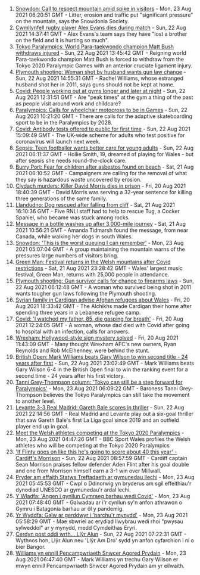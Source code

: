 1. [Snowdon: Call to respect mountain amid spike in visitors](https://www.bbc.co.uk/news/uk-wales-58283816) - Mon, 23 Aug 2021 06:20:51 GMT - Litter, erosion and traffic put "significant pressure" on the mountain, says the Snowdonia Society.
2. [Cwmllynfell rugby player Alex Evans dies during match](https://www.bbc.co.uk/news/uk-wales-58297010) - Sun, 22 Aug 2021 14:37:41 GMT - Alex Evans's team says they have "lost a brother on the field and it is hurting so much".
3. [Tokyo Paralympics: World Para-taekwondo champion Matt Bush withdraws injured](https://www.bbc.co.uk/sport/disability-sport/58299215) - Sun, 22 Aug 2021 13:45:42 GMT - Reigning world Para-taekwondo champion Matt Bush is forced to withdraw from the Tokyo 2020 Paralympic Games with an anterior cruciate ligament injury.
4. [Plymouth shooting: Woman shot by husband wants gun law change](https://www.bbc.co.uk/news/uk-wales-58283811) - Sun, 22 Aug 2021 14:55:31 GMT - Rachel Williams, whose estranged husband shot her in 2011, says guns should not be kept at home.
5. [Covid: People working out at gyms longer and later at night](https://www.bbc.co.uk/news/uk-wales-58260865) - Sun, 22 Aug 2021 12:31:51 GMT - Are "peak times" at the gym a thing of the past as people visit around work and childcare?
6. [Paralympics: Calls for wheelchair motocross to be in Games](https://www.bbc.co.uk/news/uk-england-manchester-58297582) - Sun, 22 Aug 2021 10:21:20 GMT - There are calls for the adaptive skateboarding sport to be in the Paralympics by 2028.
7. [Covid: Antibody tests offered to public for first time](https://www.bbc.co.uk/news/uk-58293249) - Sun, 22 Aug 2021 15:09:49 GMT - The UK-wide scheme for adults who test positive for coronavirus will launch next week.
8. [Sepsis: Teen footballer wants better care for young adults](https://www.bbc.co.uk/news/uk-wales-58025735) - Sun, 22 Aug 2021 06:11:37 GMT - Hollie Smith, 19, dreamed of playing for Wales - but after sepsis she needs round-the-clock care.
9. [Burry Port: Fear for children after asbestos found on beach](https://www.bbc.co.uk/news/uk-wales-58144670) - Sat, 21 Aug 2021 06:10:52 GMT - Campaigners are calling for the removal of what they say is hazardous waste uncovered by erosion.
10. [Clydach murders: Killer David Morris dies in prison](https://www.bbc.co.uk/news/uk-wales-58285620) - Fri, 20 Aug 2021 18:40:39 GMT - David Morris was serving a 32-year sentence for killing three generations of the same family.
11. [Llandudno: Dog rescued after falling from cliff](https://www.bbc.co.uk/news/uk-wales-58294146) - Sat, 21 Aug 2021 16:10:36 GMT - Five RNLI staff had to help to rescue Tug, a Cocker Spaniel, who became was stuck among rocks.
12. [Message in a bottle washes up after 3,000-mile journey](https://www.bbc.co.uk/news/uk-wales-58282975) - Sat, 21 Aug 2021 10:56:21 GMT - Amanda Tidmarsh found the message, from near Canada, while walking her dogs in south Wales.
13. [Snowdon: 'This is the worst queuing I can remember'](https://www.bbc.co.uk/news/uk-wales-58284171) - Mon, 23 Aug 2021 05:07:04 GMT - A group maintaining the mountain warns of the pressures large numbers of visitors bring.
14. [Green Man: Festival returns in the Welsh mountains after Covid restrictions](https://www.bbc.co.uk/news/entertainment-arts-58282999) - Sat, 21 Aug 2021 23:28:42 GMT - Wales' largest music festival, Green Man, returns with 25,000 people in attendance.
15. [Plymouth shooting: Gun survivor calls for change to firearms laws](https://www.bbc.co.uk/news/uk-wales-58283814) - Sun, 22 Aug 2021 06:12:48 GMT - A woman who survived being shot in 2011 wants tougher gun laws following the Plymouth shooting.
16. [Syrian family in Cardigan advise Afghan refugees about Wales](https://www.bbc.co.uk/news/uk-wales-58285615) - Fri, 20 Aug 2021 18:33:42 GMT - The Alchikhs made Cardigan their home after spending three years in a Lebanese refugee camp.
17. [Covid: 'I watched my father, 85, die gasping for breath'](https://www.bbc.co.uk/news/uk-wales-58278351) - Fri, 20 Aug 2021 12:24:05 GMT - A woman, whose dad died with Covid after going to hospital with an infection, calls for answers.
18. [Wrexham: Hollywood-style sign mystery solved](https://www.bbc.co.uk/news/uk-wales-58281233) - Fri, 20 Aug 2021 11:43:09 GMT - Many thought Wrexham AFC's new owners, Ryan Reynolds and Rob McElhenney, were behind the stunt.
19. [British Open: Mark Williams beats Gary Wilson to win second title - 24 years after first](https://www.bbc.co.uk/sport/snooker/58301127) - Sun, 22 Aug 2021 23:02:49 GMT - Mark Williams beats Gary Wilson 6-4 in the British Open final to win the ranking event for a second time - 24 years after his first victory.
20. [Tanni Grey-Thompson column: 'Tokyo can still be a step forward for Paralympics'](https://www.bbc.co.uk/sport/disability-sport/58266243) - Mon, 23 Aug 2021 06:09:22 GMT - Baroness Tanni Grey-Thompson believes the Tokyo Paralympics can still take the movement to another level.
21. [Levante 3-3 Real Madrid: Gareth Bale scores in thriller](https://www.bbc.co.uk/sport/football/58300956) - Sun, 22 Aug 2021 22:14:56 GMT - Real Madrid and Levante play out a six-goal thriller that saw Gareth Bale's first La Liga goal since 2019 and an outfield player end up in goal.
22. [Meet the Welsh athletes competing at the Tokyo 2020 Paralympics](https://www.bbc.co.uk/sport/disability-sport/58292355) - Mon, 23 Aug 2021 04:47:26 GMT - BBC Sport Wales profiles the Welsh athletes who will be competing at the Tokyo 2020 Paralympics
23. ['If Flinty goes on like this he's going to score about 40 this year' - Cardiff's Morrison](https://www.bbc.co.uk/sport/av/football/58295084) - Sun, 22 Aug 2021 08:57:59 GMT - Cardiff captain Sean Morrison praises fellow defender Aden Flint after his goal double and one from Morrison himself earn a 3-1 win over Millwall.
24. [Pryder am effaith Statws Treftadaeth ar gymunedau llechi](https://www.bbc.co.uk/newyddion/58235400) - Mon, 23 Aug 2021 05:45:53 GMT - Cwpl o Ddinorwig yn bryderus am sgil effeithiau'r dynodiad UNESCO ar gymunedau'r ardal lechi.
25. [Y Wladfa: 'Angen i gynllun Cymraeg barhau wedi Covid'](https://www.bbc.co.uk/newyddion/58299397) - Mon, 23 Aug 2021 07:48:40 GMT - Galwadau ar i'r cynllun sy'n anfon athrawon o Gymru i Batagonia barhau ar ôl y pandemig.
26. [Yr Wyddfa: Galw ar gerddwyr i 'barchu'r mynydd'](https://www.bbc.co.uk/newyddion/58299396) - Mon, 23 Aug 2021 05:58:29 GMT - Mae sbwriel ac erydiad llwybrau wedi rhoi "pwysau sylweddol" ar y mynydd, medd Cymdeithas Eryri.
27. [Cerdyn post oddi wrth... Llŷr Alun](https://www.bbc.co.uk/newyddion/58264143) - Sun, 22 Aug 2021 07:22:31 GMT - Wythnos hon, Llŷr Alun neu 'Llŷr Am Dro' sydd yn anfon cyfarchion i ni o bier Bangor.
28. [Williams yn ennill Pencampwriaeth Snwcer Agored Prydain](https://www.bbc.co.uk/newyddion/58302742) - Mon, 23 Aug 2021 06:47:40 GMT - Mark Williams yn trechu Gary Wilson er mwyn ennill Pencampwriaeth Snwcer Agored Prydain am yr eilwaith.
